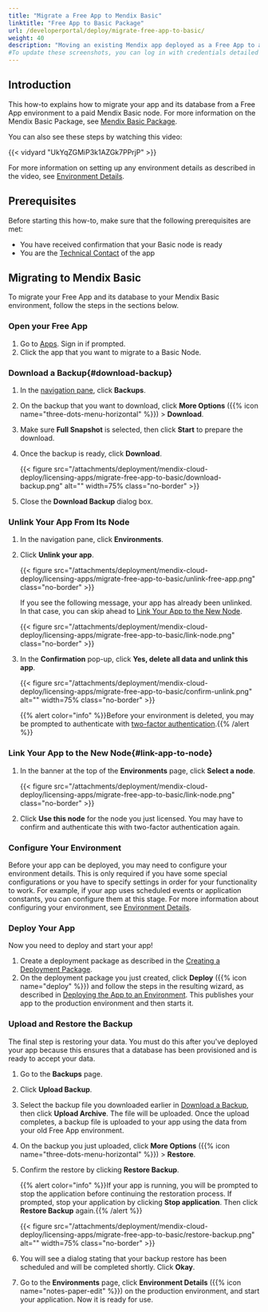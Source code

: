 ```yaml
---
title: "Migrate a Free App to Mendix Basic"
linktitle: "Free App to Basic Package"
url: /developerportal/deploy/migrate-free-app-to-basic/
weight: 40
description: "Moving an existing Mendix app deployed as a Free App to a Basic Package node"
#To update these screenshots, you can log in with credentials detailed in How to Update Screenshots Using Team Apps.
---
```


## Introduction

This how-to explains how to migrate your app and its database from a Free App environment to a paid Mendix Basic node. For more information on the Mendix Basic Package, see [Mendix Basic Package](/developerportal/deploy/basic-package/).

You can also see these steps by watching this video:

{{< vidyard "UkYqZGMiP3k1AZGk7PPrjP" >}}

For more information on setting up any environment details as described in the video, see [Environment Details](/developerportal/deploy/environments-details/).

## Prerequisites 

Before starting this how-to, make sure that the following prerequisites are met:

* You have received confirmation that your Basic node is ready
* You are the [Technical Contact](/developerportal/general/app-roles/#technical-contact) of the app

## Migrating to Mendix Basic

To migrate your Free App and its database to your Mendix Basic environment, follow the steps in the sections below.

### Open your Free App

1. Go to [Apps](https://sprintr.home.mendix.com). Sign in if prompted.
1. Click the app that you want to migrate to a Basic Node.

### Download a Backup{#download-backup}

1. In the [navigation pane](/developerportal/#navigation-pane), click **Backups**.
1. On the backup that you want to download, click **More Options** ({{% icon name="three-dots-menu-horizontal" %}}) > **Download**.
1. Make sure **Full Snapshot** is selected, then click **Start** to prepare the download.
1. Once the backup is ready, click **Download**.

    {{< figure src="/attachments/deployment/mendix-cloud-deploy/licensing-apps/migrate-free-app-to-basic/download-backup.png" alt="" width=75% class="no-border" >}}

1. Close the **Download Backup** dialog box.

### Unlink Your App From Its Node

1. In the navigation pane, click **Environments**.

1. Click **Unlink your app**.

    {{< figure src="/attachments/deployment/mendix-cloud-deploy/licensing-apps/migrate-free-app-to-basic/unlink-free-app.png" class="no-border" >}}

    If you see the following message, your app has already been unlinked. In that case, you can skip ahead to [Link Your App to the New Node](#link-app-to-node).

    {{< figure src="/attachments/deployment/mendix-cloud-deploy/licensing-apps/migrate-free-app-to-basic/link-node.png" class="no-border" >}}

1. In the **Confirmation** pop-up, click **Yes, delete all data and unlink this app**.

    {{< figure src="/attachments/deployment/mendix-cloud-deploy/licensing-apps/migrate-free-app-to-basic/confirm-unlink.png" alt="" width=75% class="no-border" >}}

    {{% alert color="info" %}}Before your environment is deleted, you may be prompted to authenticate with [two-factor authentication](/developerportal/deploy/two-factor-authentication/).{{% /alert %}}

### Link Your App to the New Node{#link-app-to-node}

1. In the banner at the top of the **Environments** page, click **Select a node**.

    {{< figure src="/attachments/deployment/mendix-cloud-deploy/licensing-apps/migrate-free-app-to-basic/link-node.png" class="no-border" >}}

2. Click **Use this node** for the node you just licensed. You may have to confirm and authenticate this with two-factor authentication again.

### Configure Your Environment

Before your app can be deployed, you may need to configure your environment details. This is only required if you have some special configurations or you have to specify settings in order for your functionality to work. For example, if your app uses scheduled events or application constants, you can configure them at this stage. For more information about configuring your environment, see [Environment Details](/developerportal/deploy/environments-details/).

### Deploy Your App

Now you need to deploy and start your app!

1. Create a deployment package as described in the [Creating a Deployment Package](/developerportal/deploy/mendix-cloud-deploy/deploying-an-app/#package-from-team-server).
1. On the deployment package you just created, click **Deploy** ({{% icon name="deploy" %}}) and follow the steps in the resulting wizard, as described in [Deploying the App to an Environment](/developerportal/deploy/mendix-cloud-deploy/deploying-an-app/#deploy-the-app-to-an-environment). This publishes your app to the production environment and then starts it.

### Upload and Restore the Backup

The final step is restoring your data. You must do this after you've deployed your app because this ensures that a database has been provisioned and is ready to accept your data.

1. Go to the **Backups** page.

1. Click **Upload Backup**.

1. Select the backup file you downloaded earlier in [Download a Backup](#download-backup), then click **Upload Archive**. The file will be uploaded. Once the upload completes, a backup file is uploaded to your app using the data from your old Free App environment.

1. On the backup you just uploaded, click **More Options** ({{% icon name="three-dots-menu-horizontal" %}}) > **Restore**.

1. Confirm the restore by clicking **Restore Backup**.

    {{% alert color="info" %}}If your app is running, you will be prompted to stop the application before continuing the restoration process. If prompted, stop your application by clicking **Stop application**. Then click **Restore Backup** again.{{% /alert %}}

    {{< figure src="/attachments/deployment/mendix-cloud-deploy/licensing-apps/migrate-free-app-to-basic/restore-backup.png" alt="" width=75% class="no-border" >}}

1. You will see a dialog stating that your backup restore has been scheduled and will be completed shortly. Click **Okay**.

1. Go to the **Environments** page, click **Environment Details** ({{% icon name="notes-paper-edit" %}}) on the production environment, and start your application. Now it is ready for use.
